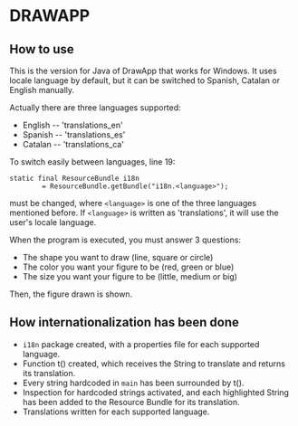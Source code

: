 # DRAWAPP #

## How to use ##

This is the version for Java of DrawApp that works for Windows.
It uses locale language by default, but it can be switched to Spanish, Catalan or English manually.

Actually there are three languages supported:
- English -- 'translations_en'
- Spanish -- 'translations_es'
- Catalan -- 'translations_ca'

To switch easily between languages, line 19:

    static final ResourceBundle i18n
            = ResourceBundle.getBundle("i18n.<language>");

must be changed, where `<language>` is one of the three languages mentioned before.
If `<language>` is written as 'translations', it will use the user's locale language. 

When the program is executed, you must answer 3 questions:
- The shape you want to draw (line, square or circle)
- The color you want your figure to be (red, green or blue)
- The size you want your figure to be (little, medium or big)

Then, the figure drawn is shown.

## How internationalization has been done ##

- `i18n` package created, with a properties file for each supported language. 
- Function t() created, which receives the String to translate and returns its translation. 
- Every string hardcoded in `main` has been surrounded by t().
- Inspection for hardcoded strings activated, and each highlighted String has been added to the Resource Bundle for its translation.
- Translations written for each supported language.